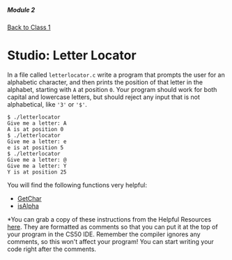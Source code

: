 ##### Module 2
[Back to Class 1](../../class1)
# Studio: Letter Locator

In a file called `letterlocator.c` write a program that prompts the user for an alphabetic character,
and then prints the position of that letter in the alphabet, starting with `A` at position `0`. Your program 
should work for both capital and lowercase letters, but should reject any input that is not alphabetical, 
like `'3'` or `'$'`.

```nohighlight
$ ./letterlocator
Give me a letter: A
A is at position 0
$ ./letterlocator
Give me a letter: e
e is at position 5
$ ./letterlocator
Give me a letter: @
Give me a letter: Y
Y is at position 25
```

You will find the following functions very helpful:
* <a href="https://reference.cs50.net/cs50.h/GetChar" target="_blank">GetChar</a>
* <a href="https://reference.cs50.net/ctype.h/isalpha" target="_blank">isAlpha</a>

*You can grab a copy of these instructions from the Helpful Resources <a href="../../../../../../../helpful-resources/modules/module-2.html#class-1-studio-letter-locator" target="_blank">here</a>. They are formatted as comments so that you can put it at the top of your program in the CS50 IDE. Remember the compiler ignores any comments, so this won't affect your program! You can start writing your code right after the comments.
